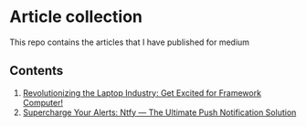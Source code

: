 # Article collection
This repo contains the articles that I have published for medium

## Contents 

1. [Revolutionizing the Laptop Industry: Get Excited for Framework Computer!](https://medium.com/@mahesh.babu11/revolutionizing-the-laptop-industry-get-excited-for-framework-computer-75cc79683af0)
2. [Supercharge Your Alerts: Ntfy — The Ultimate Push Notification Solution](https://medium.com/@mahesh.babu11/supercharge-your-alerts-ntfy-the-ultimate-push-notification-solution-a3dda79651fe)
